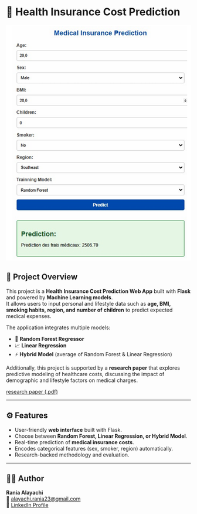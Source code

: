 # 🏥 Health Insurance Cost Prediction

![Dashboard Interface](MidicalIntrface.png)

## 📖 Project Overview
This project is a **Health Insurance Cost Prediction Web App** built with **Flask** and powered by **Machine Learning models**.  
It allows users to input personal and lifestyle data such as **age, BMI, smoking habits, region, and number of children** to predict expected medical expenses.

The application integrates multiple models:
- 🌳 **Random Forest Regressor**
- 📈 **Linear Regression**
- ⚡ **Hybrid Model** (average of Random Forest & Linear Regression)

Additionally, this project is supported by a **research paper** that explores predictive modeling of healthcare costs, discussing the impact of demographic and lifestyle factors on medical charges.

[research paper (.pdf)](researchpaper.pdf)

---

## ⚙️ Features
- User-friendly **web interface** built with Flask.
- Choose between **Random Forest, Linear Regression, or Hybrid Model**.
- Real-time prediction of **medical insurance costs**.
- Encodes categorical features (sex, smoker, region) automatically.
- Research-backed methodology and evaluation.

---

## 👩‍💻 Author  

**Rania Alayachi**  
📧 alayachi.rania23@gmail.com  
🔗 [LinkedIn Profile](https://www.linkedin.com/in/rania-al-ayachi/)  
